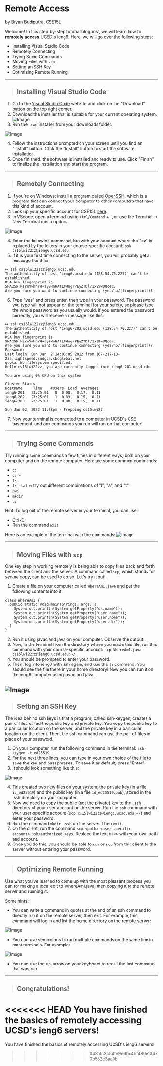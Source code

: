 # Remote Access
by Bryan Budiputra, CSE15L

Welcome! In this step-by-step tutorial blogpost, we will learn how to **remotely access** UCSD's ieng6. Here, we will go over the following steps: 
* Installing Visual Studio Code
* Remotely Connecting
* Trying Some Commands
* Moving Files with `scp`
* Setting an SSH Key
* Optimizing Remote Running
---
> ## Installing Visual Studio Code
1. Go to the [Visual Studio Code](https://code.visualstudio.com/) website and click on the "Download" button on the top right corner.
2. Download the installer that is suitable for your current operating system.
![Image](vscode.png)
3. Run the `.exe` installer from your downloads folder.

![Image](exe.png)

4. Follow the instructions prompted on your screen until you find an "Install" button. Click the "Install" button to start the software installation.
5. Once finished, the software is installed and ready to use. Click "Finish" to finalize the installation and start the program.
---
> ## Remotely Connecting
1. If you're on Windows: install a program called [OpenSSH](https://docs.microsoft.com/en-us/windows-server/administration/openssh/openssh_install_firstuse), which is a program that can connect your computer to other computers that have this kind of account.
2. Look up your specific account for CSE15L [here](https://sdacs.ucsd.edu/~icc/index.php).
3. In VScode, open a terminal using `Ctrl`/`Command` + \`, or use the Terminal → New Terminal menu option.

![Image](terminal.png)

4. Enter the following command, but with your account where the "zz" is replaced by the letters in your course-specific account: `ssh cs15lwi22zz@ieng6.ucsd.edu`
5. If it is your first time connecting to the server, you will probably get a message like this:
```
⤇ ssh cs15lwi22zz@ieng6.ucsd.edu
The authenticity of host 'ieng6.ucsd.edu (128.54.70.227)' can't be established.
RSA key fingerprint is SHA256:ksruYwhnYH+sySHnHAtLUHngrPEyZTDl/1x99wUQcec.
Are you sure you want to continue connecting (yes/no/[fingerprint])? 
```
6. Type "yes" and press enter, then type in your password. The password you type will not appear on the terminal for your safety, so please type the whole password as you usually would. If you entered the password correctly, you will receive a message like this:
```
⤇ ssh cs15lwi22zz@ieng6.ucsd.edu
The authenticity of host 'ieng6-202.ucsd.edu (128.54.70.227)' can't be established.
RSA key fingerprint is SHA256:ksruYwhnYH+sySHnHAtLUHngrPEyZTDl/1x99wUQcec.
Are you sure you want to continue connecting (yes/no/[fingerprint])? 
Password: 
Last login: Sun Jan  2 14:03:05 2022 from 107-217-10-235.lightspeed.sndgca.sbcglobal.net
quota: No filesystem specified.
Hello cs15lwi22zz, you are currently logged into ieng6-203.ucsd.edu

You are using 0% CPU on this system

Cluster Status 
Hostname     Time    #Users  Load  Averages  
ieng6-201   23:25:01   0  0.08,  0.17,  0.11
ieng6-202   23:25:01   1  0.09,  0.15,  0.11
ieng6-203   23:25:01   1  0.08,  0.15,  0.11

Sun Jan 02, 2022 11:28pm - Prepping cs15lwi22
```
7. Now your terminal is connected to a computer in UCSD's CSE basement, and any commands you run will run on that computer!
---
> ## Trying Some Commands
Try running some commands a few times in different ways, both on your computer and on the remote computer. Here are some common commands:
* `cd`
* `cd ~`
* `ls`
* `ls -lat` ⤇ try out different combinations of "l", "a", and "t"
* `pwd`
* `mkdir`
* `cp`

Hint: To log out of the remote server in your terminal, you can use:
* Ctrl-D
* Run the command `exit`

Here is an example of the terminal with the commands:
![Image](commands.png)

---
> ## Moving Files with `scp`
One key step in working remotely is being able to copy files back and forth between the client and the server. A command called `scp`, which stands for *secure copy*, can be used to do so. Let's try it out!

1. Create a file on your computer called `WhereAmI.java` and put the following contents into it:
```
class WhereAmI {
  public static void main(String[] args) {
    System.out.println(System.getProperty("os.name"));
    System.out.println(System.getProperty("user.name"));
    System.out.println(System.getProperty("user.home"));
    System.out.println(System.getProperty("user.dir"));
  }
}
```
2. Run it using javac and java on your computer. Observe the output.
3. Now, in the terminal from the directory where you made this file, run this command with your course-specific account: `scp WhereAmI.java cs15lwi22zz@ieng6.ucsd.edu:~/`
4. You should be prompted to enter your password.
5. Then, log into ieng6 with ssh again, and use the `ls` command. You should see the file there in your home directory! Now you can run it on the ieng6 computer using javac and java. 

![Image](ls.png)
---
> ## Setting an SSH Key
The idea behind ssh keys is that a program, called ssh-keygen, creates a pair of files called the public key and private key. You copy the public key to a particular location on the server, and the private key in a particular location on the client. Then, the ssh command can use the pair of files in place of your password.

1. On your computer, run the following command in the terminal: `ssh-keygen -t ed25519`
2. For the next three lines, you can type in your own choice of the file to save the key and passphrases. To save it as default, press "Enter".
3. It should look something like this:

![Image](ssh.png)

4. This created two new files on your system; the private key (in a file `id_ed25519`) and the public key (in a file `id_ed25519.pub`), stored in the .ssh directory on your computer.
5. Now we need to copy the public (not the private) key to the `.ssh` directory of your user account on the server. Run the `ssh` command with your user-specific account (`scp cs15lwi22zz@ieng6.ucsd.edu:~/`) and enter your password.
6. Run the command `mkdir .ssh` on the server. Then `exit`.
7. On the client, run the command `scp <path> <user-specific account>.ssh/authorized_keys`. Replace the text in `<>` with your own path and account.
8. Once you do this, you should be able to `ssh` or `scp` from this client to the server without entering your password.
---
> ## Optimizing Remote Running
Use what you’ve learned to come up with the most pleasant process you can for making a local edit to WhereAmI.java, then copying it to the remote server and running it.

Some hints:
* You can write a command in quotes at the end of an ssh command to directly run it on the remote server, then exit. For example, this command will log in and list the home directory on the remote server:

![Image](optimize.png)

* You can use semicolons to run multiple commands on the same line in most terminals. For example:

![Image](optimize2.png)

* You can use the up-arrow on your keyboard to recall the last command that was run
---
> ## Congratulations!
<<<<<<< HEAD
You have finished the basics of remotely accessing UCSD's ieng6 servers!
=======
You have finished the basics of remotely accessing UCSD's ieng6 servers!
>>>>>>> ff43afc2c541e9e6bc4bf480e13470b532e3aa0b
